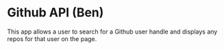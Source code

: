 # Github API (Ben)
This app allows a user to search for a Github user handle and displays any repos for that user on the page.
